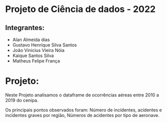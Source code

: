 # Projeto de Ciência de dados - 2022


## Integrantes:

* Alan Almeida dias
* Gustavo Henrique Silva Santos
* João Vinicius Vieira Nóia
* Kaique Santos Silva
* Matheus Felipe França

# Projeto:

Neste Projeto analisamos o dataframe de ocorrências aéreas entre 2010 a 2019 do cenipa.

Os principais pontos observados foram: Número de incidentes, acidentes e incidentes graves por região,
Números de acidentes por  tipo de aeronave.
